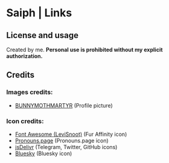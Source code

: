 # Saiph | Links

## License and usage

Created by me. **Personal use is prohibited without my explicit authorization.**

## Credits

### Images credits:
* [BUNNYMOTHMARTYR](https://bunnymothmartyr.carrd.co/) (Profile picture)

### Icon credits:
* [Font Awesome (LeviSnoot)](https://github.com/FortAwesome/Font-Awesome/issues/16573#issuecomment-1224236661) (Fur Affinity icon)
* [Pronouns.page](https://en.pronouns.page/) (Pronouns.page icon)
* [jsDelivr](https://www.jsdelivr.com/) (Telegram, Twitter, GitHub icons)
* [Bluesky](https://drive.google.com/drive/folders/1RDpuQOQMfM9mXQ61wUYWNZUbgvDc8r-n) (Bluesky icon)
